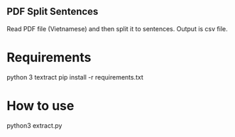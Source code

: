 ## PDF Split Sentences
Read PDF file (Vietnamese) and then split it to sentences. Output is csv file.
# Requirements
python 3
textract
pip install -r requirements.txt
# How to use
python3 extract.py
